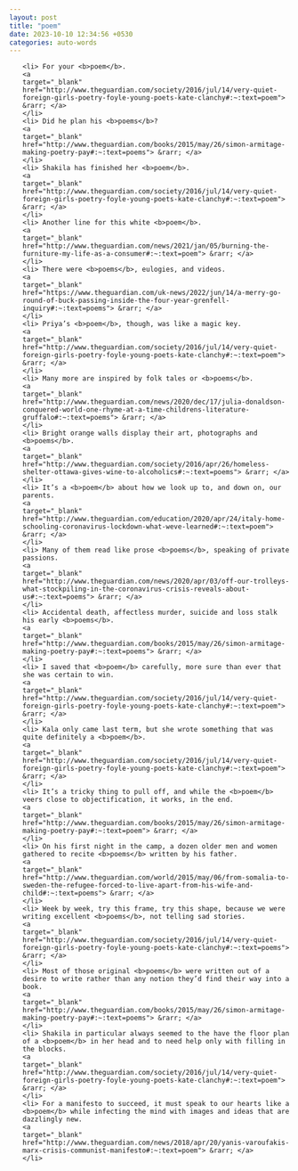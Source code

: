 ```yaml
---
layout: post
title: "poem"
date: 2023-10-10 12:34:56 +0530
categories: auto-words
---
```

<ol>

    <li> For your <b>poem</b>.
    <a 
    target="_blank" 
    href="http://www.theguardian.com/society/2016/jul/14/very-quiet-foreign-girls-poetry-foyle-young-poets-kate-clanchy#:~:text=poem"> &rarr; </a>
    </li>
    <li> Did he plan his <b>poems</b>?
    <a 
    target="_blank" 
    href="http://www.theguardian.com/books/2015/may/26/simon-armitage-making-poetry-pay#:~:text=poems"> &rarr; </a>
    </li>
    <li> Shakila has finished her <b>poem</b>.
    <a 
    target="_blank" 
    href="http://www.theguardian.com/society/2016/jul/14/very-quiet-foreign-girls-poetry-foyle-young-poets-kate-clanchy#:~:text=poem"> &rarr; </a>
    </li>
    <li> Another line for this white <b>poem</b>.
    <a 
    target="_blank" 
    href="http://www.theguardian.com/news/2021/jan/05/burning-the-furniture-my-life-as-a-consumer#:~:text=poem"> &rarr; </a>
    </li>
    <li> There were <b>poems</b>, eulogies, and videos.
    <a 
    target="_blank" 
    href="https://www.theguardian.com/uk-news/2022/jun/14/a-merry-go-round-of-buck-passing-inside-the-four-year-grenfell-inquiry#:~:text=poems"> &rarr; </a>
    </li>
    <li> Priya’s <b>poem</b>, though, was like a magic key.
    <a 
    target="_blank" 
    href="http://www.theguardian.com/society/2016/jul/14/very-quiet-foreign-girls-poetry-foyle-young-poets-kate-clanchy#:~:text=poem"> &rarr; </a>
    </li>
    <li> Many more are inspired by folk tales or <b>poems</b>.
    <a 
    target="_blank" 
    href="http://www.theguardian.com/news/2020/dec/17/julia-donaldson-conquered-world-one-rhyme-at-a-time-childrens-literature-gruffalo#:~:text=poems"> &rarr; </a>
    </li>
    <li> Bright orange walls display their art, photographs and <b>poems</b>.
    <a 
    target="_blank" 
    href="http://www.theguardian.com/society/2016/apr/26/homeless-shelter-ottawa-gives-wine-to-alcoholics#:~:text=poems"> &rarr; </a>
    </li>
    <li> It’s a <b>poem</b> about how we look up to, and down on, our parents.
    <a 
    target="_blank" 
    href="http://www.theguardian.com/education/2020/apr/24/italy-home-schooling-coronavirus-lockdown-what-weve-learned#:~:text=poem"> &rarr; </a>
    </li>
    <li> Many of them read like prose <b>poems</b>, speaking of private passions.
    <a 
    target="_blank" 
    href="http://www.theguardian.com/news/2020/apr/03/off-our-trolleys-what-stockpiling-in-the-coronavirus-crisis-reveals-about-us#:~:text=poems"> &rarr; </a>
    </li>
    <li> Accidental death, affectless murder, suicide and loss stalk his early <b>poems</b>.
    <a 
    target="_blank" 
    href="http://www.theguardian.com/books/2015/may/26/simon-armitage-making-poetry-pay#:~:text=poems"> &rarr; </a>
    </li>
    <li> I saved that <b>poem</b> carefully, more sure than ever that she was certain to win.
    <a 
    target="_blank" 
    href="http://www.theguardian.com/society/2016/jul/14/very-quiet-foreign-girls-poetry-foyle-young-poets-kate-clanchy#:~:text=poem"> &rarr; </a>
    </li>
    <li> Kala only came last term, but she wrote something that was quite definitely a <b>poem</b>.
    <a 
    target="_blank" 
    href="http://www.theguardian.com/society/2016/jul/14/very-quiet-foreign-girls-poetry-foyle-young-poets-kate-clanchy#:~:text=poem"> &rarr; </a>
    </li>
    <li> It’s a tricky thing to pull off, and while the <b>poem</b> veers close to objectification, it works, in the end.
    <a 
    target="_blank" 
    href="http://www.theguardian.com/books/2015/may/26/simon-armitage-making-poetry-pay#:~:text=poem"> &rarr; </a>
    </li>
    <li> On his first night in the camp, a dozen older men and women gathered to recite <b>poems</b> written by his father.
    <a 
    target="_blank" 
    href="http://www.theguardian.com/world/2015/may/06/from-somalia-to-sweden-the-refugee-forced-to-live-apart-from-his-wife-and-child#:~:text=poems"> &rarr; </a>
    </li>
    <li> Week by week, try this frame, try this shape, because we were writing excellent <b>poems</b>, not telling sad stories.
    <a 
    target="_blank" 
    href="http://www.theguardian.com/society/2016/jul/14/very-quiet-foreign-girls-poetry-foyle-young-poets-kate-clanchy#:~:text=poems"> &rarr; </a>
    </li>
    <li> Most of those original <b>poems</b> were written out of a desire to write rather than any notion they’d find their way into a book.
    <a 
    target="_blank" 
    href="http://www.theguardian.com/books/2015/may/26/simon-armitage-making-poetry-pay#:~:text=poems"> &rarr; </a>
    </li>
    <li> Shakila in particular always seemed to the have the floor plan of a <b>poem</b> in her head and to need help only with filling in the blocks.
    <a 
    target="_blank" 
    href="http://www.theguardian.com/society/2016/jul/14/very-quiet-foreign-girls-poetry-foyle-young-poets-kate-clanchy#:~:text=poem"> &rarr; </a>
    </li>
    <li> For a manifesto to succeed, it must speak to our hearts like a <b>poem</b> while infecting the mind with images and ideas that are dazzlingly new.
    <a 
    target="_blank" 
    href="http://www.theguardian.com/news/2018/apr/20/yanis-varoufakis-marx-crisis-communist-manifesto#:~:text=poem"> &rarr; </a>
    </li>